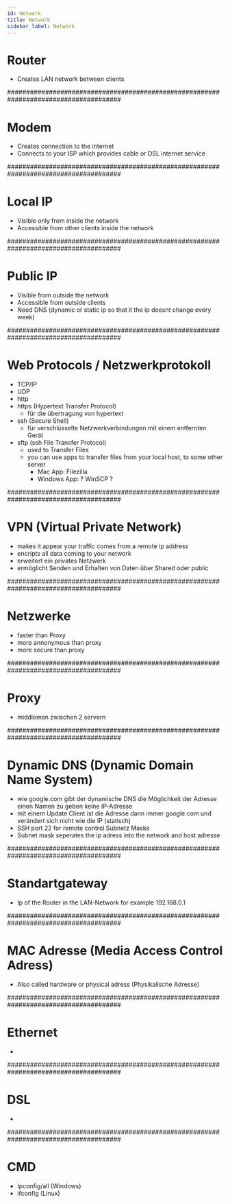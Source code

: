 ```yaml
---
id: Network
title: Network
sidebar_label: Network
---
```


# Router

-	Creates LAN network between clients

######################################################################################

# Modem

-	Creates connection to the internet
-	Connects to your ISP which provides cable or DSL internet service

######################################################################################

# Local IP

-	Visible only from inside the network
-	Accessible from other clients inside the network

######################################################################################

# Public IP

-	Visible from outside the network
-	Accessible from outside clients
-	Need DNS (dynamic or static ip so that it the ip doesnt change every week)

######################################################################################

# Web Protocols / Netzwerkprotokoll

-	TCP/IP
-	UDP
-	http
-	https (Hypertext Transfer Protocol)
    - für die übertragung von hypertext
-   ssh (Secure Shell)
    - für verschlüsselte Netzwerkverbindungen mit einem entfernten Gerät
-   sftp (ssh File Transfer Protocol)
    - used to Transfer Files
    - you can use apps to transfer files from your local host, to some other server
        - Mac App: Filezilla
        - Windows App: ? WinSCP ?

######################################################################################

# VPN (Virtual Private Network)

-	makes it appear your traffic comes from a remote ip address
-	encripts all data coming to your network
-	erweitert ein privates Netzwerk
-	ermöglicht Senden und Erhalten von Daten über Shared oder public 

######################################################################################

# Netzwerke

-	faster than Proxy
-	more annonymous than proxy
-	more secure than proxy

######################################################################################

# Proxy

-	middleman zwischen 2 servern

######################################################################################

# Dynamic DNS (Dynamic Domain Name System)

-	wie google.com gibt der dynamische DNS die Möglichkeit der Adresse einen Namen zu geben keine IP-Adresse
-	mit einem Update Client ist die Adresse dann immer google.com und verändert sich nicht wie die IP (statisch)
-	SSH port 22 for remote control
Subnetz Maske
-	Subnet mask seperates the ip adress into the network and host adresse

######################################################################################

# Standartgateway

-	Ip of the Router in the LAN-Network for example 192.168.0.1

######################################################################################

# MAC Adresse (Media Access Control Adress)

-	Also called hardware or physical adress (Physikalische Adresse)

######################################################################################

# Ethernet
- 

######################################################################################

# DSL
-

######################################################################################

# CMD
- Ipconfig/all 	(Windows)
- ifconfig 		(Linux)
